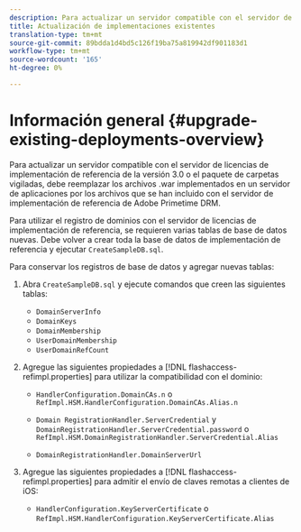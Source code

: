 ```yaml
---
description: Para actualizar un servidor compatible con el servidor de licencias de implementación de referencia de la versión 3.0 o el paquete de carpetas vigiladas, debe reemplazar los archivos .war implementados en un servidor de aplicaciones por los archivos que se han incluido con el servidor de implementación de referencia de Adobe Primetime DRM.
title: Actualización de implementaciones existentes
translation-type: tm+mt
source-git-commit: 89bdda1d4bd5c126f19ba75a819942df901183d1
workflow-type: tm+mt
source-wordcount: '165'
ht-degree: 0%

---
```



# Información general {#upgrade-existing-deployments-overview}

Para actualizar un servidor compatible con el servidor de licencias de implementación de referencia de la versión 3.0 o el paquete de carpetas vigiladas, debe reemplazar los archivos .war implementados en un servidor de aplicaciones por los archivos que se han incluido con el servidor de implementación de referencia de Adobe Primetime DRM.

Para utilizar el registro de dominios con el servidor de licencias de implementación de referencia, se requieren varias tablas de base de datos nuevas. Debe volver a crear toda la base de datos de implementación de referencia y ejecutar `CreateSampleDB.sql`.

Para conservar los registros de base de datos y agregar nuevas tablas:

1. Abra `CreateSampleDB.sql` y ejecute comandos que creen las siguientes tablas:

   * `DomainServerInfo`
   * `DomainKeys`
   * `DomainMembership`
   * `UserDomainMembership`
   * `UserDomainRefCount`

1. Agregue las siguientes propiedades a [!DNL flashaccess-refimpl.properties] para utilizar la compatibilidad con el dominio:

   * `HandlerConfiguration.DomainCAs.n` o  `RefImpl.HSM.HandlerConfiguration.DomainCAs.Alias.n`

   * `Domain RegistrationHandler.ServerCredential` y  `DomainRegistrationHandler.ServerCredential.password` o  `RefImpl.HSM.DomainRegistrationHandler.ServerCredential.Alias`

   * `DomainRegistrationHandler.DomainServerUrl`

1. Agregue las siguientes propiedades a [!DNL flashaccess-refimpl.properties] para admitir el envío de claves remotas a clientes de iOS:

   * `HandlerConfiguration.KeyServerCertificate` o  `RefImpl.HSM.HandlerConfiguration.KeyServerCertificate.Alias`